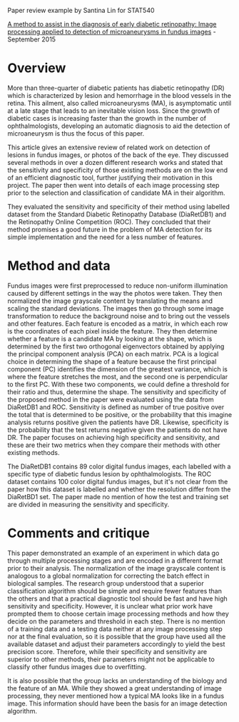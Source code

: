 Paper review example by Santina Lin for STAT540

[A method to assist in the diagnosis of early diabetic retinopathy: Image processing applied to detection of microaneurysms in fundus images](http://www.ncbi.nlm.nih.gov/pubmed/26245720) - September 2015

# Overview 
More than three-quarter of diabetic patients has diabetic retinopathy (DR) which is characterized by lesion and hemorrhage in the blood vessels in the retina. This ailment, also called microaneurysms (MA), is asymptomatic until at a late stage that leads to an inevitable vision loss. Since the growth of diabetic cases is increasing faster than the growth in the number of ophthalmologists, developing an automatic diagnosis to aid the detection of microaneurysm is thus the focus of this paper. 

This article gives an extensive review of related work on detection of lesions in fundus images, or photos of the back of the eye. They discussed several methods in over a dozen different research works and stated that the sensitivity and specificity of those existing methods are on the low end of an efficient diagnostic tool, further justifying their motivation in this project. The paper then went into details of each image processing step prior to the selection and classification of candidate MA in their algorithm. 

They evaluated the sensitivity and specificity of their method using labelled dataset from the Standard Diabetic Retinopathy Database (DiaRetDB1) and the Retinopathy Online Competition (ROC). They concluded that their method promises a good future in the problem of MA detection for its simple implementation and the need for a less number of features. 

# Method and data

Fundus images were first preprocessed to reduce non-uniform illumination caused by different settings in the way the photos were taken. They then normalized the image grayscale content by translating the means and scaling the standard deviations. The images then go through some image transformation to reduce the background noise and to bring out the vessels and other features. Each feature is encoded as a matrix, in which each row is the coordinates of each pixel inside the feature. They then determine whether a feature is a candidate MA by looking at the shape, which is determined by the first two orthogonal eigenvectors obtained by applying the principal component analysis (PCA) on each matrix. PCA is a logical choice in determining the shape of a feature because the first principal component (PC) identifies the dimension of the greatest variance, which is where the feature stretches the most, and the second one is perpendicular to the first PC. With these two components, we could define a threshold for their ratio and thus, determine the shape. The sensitivity and specificity of the proposed method in the paper were evaluated using the data from DiaRetDB1 and ROC. Sensitivity is defined as number of true positive over the total that is determined to be positive, or the probability that this imagine analysis returns positive given the patients have DR.  Likewise, specificity is the probability that the test returns negative given the patients do not have DR. The paper focuses on achieving high specificity and sensitivity, and these are their two metrics when they compare their methods with other existing methods.

The DiaRetDB1 contains 89 color digital fundus images, each labelled with a specific type of diabetic fundus lesion by ophthalmologists. The ROC dataset contains 100 color digital fundus images, but it's not clear from the paper how this dataset is labelled and whether the resolution differ from the DiaRetBD1 set. The paper made no mention of how the test and training set are divided in measuring the sensitivity and specificity. 

# Comments and critique 
This paper demonstrated an example of an experiment in which data go through multiple processing stages and are encoded in a different format prior to their analysis. The normalization of the image grayscale content is analogous to a global normalization for correcting the batch effect in biological samples. The research group understood that a superior classification algorithm should be simple and require fewer features than the others and that a practical diagnostic tool should be fast and have high sensitivity and specificity. 
However, it is unclear what prior work have prompted them to choose certain image processing methods and how they decide on the parameters and threshold in each step.  There is no mention of a training data and a testing data neither at any image processing step nor at the final evaluation, so it is possible that the group have used all the available dataset and adjust their parameters accordingly to yield the best precision score. Therefore, while their specificity and sensitivity are superior to other methods, their parameters might not be applicable to classify other fundus images due to overfitting. 

It is also possible that the group lacks an understanding of the biology and the feature of an MA. While they showed a great understanding of image processing, they never mentioned how a typical MA looks like in a fundus image. This information should have been the basis for an image detection algorithm. 